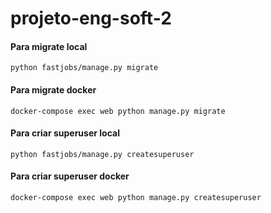 # projeto-eng-soft-2

#### Para migrate local
```python fastjobs/manage.py migrate```

#### Para migrate docker
```docker-compose exec web python manage.py migrate```

#### Para criar superuser local
```python fastjobs/manage.py createsuperuser```

#### Para criar superuser docker
```docker-compose exec web python manage.py createsuperuser```